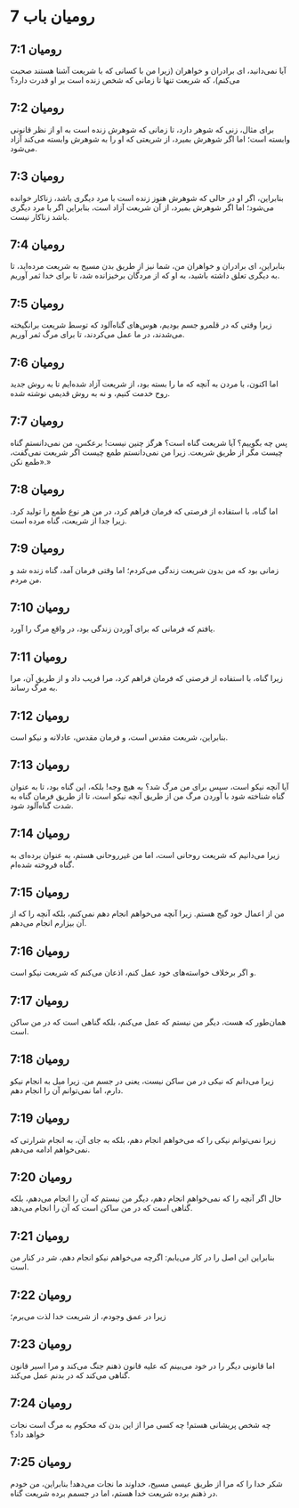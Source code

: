 # رومیان باب 7

## رومیان 7:1
آیا نمی‌دانید، ای برادران و خواهران (زیرا من با کسانی که با شریعت آشنا هستند صحبت می‌کنم)، که شریعت تنها تا زمانی که شخص زنده است بر او قدرت دارد؟

## رومیان 7:2
برای مثال، زنی که شوهر دارد، تا زمانی که شوهرش زنده است به او از نظر قانونی وابسته است؛ اما اگر شوهرش بمیرد، از شریعتی که او را به شوهرش وابسته می‌کند آزاد می‌شود.

## رومیان 7:3
بنابراین، اگر او در حالی که شوهرش هنوز زنده است با مرد دیگری باشد، زناکار خوانده می‌شود؛ اما اگر شوهرش بمیرد، از آن شریعت آزاد است، بنابراین اگر با مرد دیگری باشد زناکار نیست.

## رومیان 7:4
بنابراین، ای برادران و خواهران من، شما نیز از طریق بدن مسیح به شریعت مرده‌اید، تا به دیگری تعلق داشته باشید، به او که از مردگان برخیزانده شد، تا برای خدا ثمر آوریم.

## رومیان 7:5
زیرا وقتی که در قلمرو جسم بودیم، هوس‌های گناه‌آلود که توسط شریعت برانگیخته می‌شدند، در ما عمل می‌کردند، تا برای مرگ ثمر آوریم.

## رومیان 7:6
اما اکنون، با مردن به آنچه که ما را بسته بود، از شریعت آزاد شده‌ایم تا به روش جدید روح خدمت کنیم، و نه به روش قدیمی نوشته شده.

## رومیان 7:7
پس چه بگوییم؟ آیا شریعت گناه است؟ هرگز چنین نیست! برعکس، من نمی‌دانستم گناه چیست مگر از طریق شریعت. زیرا من نمی‌دانستم طمع چیست اگر شریعت نمی‌گفت، «طمع نکن.»

## رومیان 7:8
اما گناه، با استفاده از فرصتی که فرمان فراهم کرد، در من هر نوع طمع را تولید کرد. زیرا جدا از شریعت، گناه مرده است.

## رومیان 7:9
زمانی بود که من بدون شریعت زندگی می‌کردم؛ اما وقتی فرمان آمد، گناه زنده شد و من مردم.

## رومیان 7:10
یافتم که فرمانی که برای آوردن زندگی بود، در واقع مرگ را آورد.

## رومیان 7:11
زیرا گناه، با استفاده از فرصتی که فرمان فراهم کرد، مرا فریب داد و از طریق آن، مرا به مرگ رساند.

## رومیان 7:12
بنابراین، شریعت مقدس است، و فرمان مقدس، عادلانه و نیکو است.

## رومیان 7:13
آیا آنچه نیکو است، سپس برای من مرگ شد؟ به هیچ وجه! بلکه، این گناه بود، تا به عنوان گناه شناخته شود با آوردن مرگ من از طریق آنچه نیکو است، تا از طریق فرمان گناه به شدت گناه‌آلود شود.

## رومیان 7:14
زیرا می‌دانیم که شریعت روحانی است، اما من غیرروحانی هستم، به عنوان برده‌ای به گناه فروخته شده‌ام.

## رومیان 7:15
من از اعمال خود گیج هستم. زیرا آنچه می‌خواهم انجام دهم نمی‌کنم، بلکه آنچه را که از آن بیزارم انجام می‌دهم.

## رومیان 7:16
و اگر برخلاف خواسته‌های خود عمل کنم، اذعان می‌کنم که شریعت نیکو است.

## رومیان 7:17
همان‌طور که هست، دیگر من نیستم که عمل می‌کنم، بلکه گناهی است که در من ساکن است.

## رومیان 7:18
زیرا می‌دانم که نیکی در من ساکن نیست، یعنی در جسم من. زیرا میل به انجام نیکو دارم، اما نمی‌توانم آن را انجام دهم.

## رومیان 7:19
زیرا نمی‌توانم نیکی را که می‌خواهم انجام دهم، بلکه به جای آن، به انجام شرارتی که نمی‌خواهم ادامه می‌دهم.

## رومیان 7:20
حال اگر آنچه را که نمی‌خواهم انجام دهم، دیگر من نیستم که آن را انجام می‌دهم، بلکه گناهی است که در من ساکن است که آن را انجام می‌دهد.

## رومیان 7:21
بنابراین این اصل را در کار می‌یابم: اگرچه می‌خواهم نیکو انجام دهم، شر در کنار من است.

## رومیان 7:22
زیرا در عمق وجودم، از شریعت خدا لذت می‌برم؛

## رومیان 7:23
اما قانونی دیگر را در خود می‌بینم که علیه قانون ذهنم جنگ می‌کند و مرا اسیر قانون گناهی می‌کند که در بدنم عمل می‌کند.

## رومیان 7:24
چه شخص پریشانی هستم! چه کسی مرا از این بدن که محکوم به مرگ است نجات خواهد داد؟

## رومیان 7:25
شکر خدا را که مرا از طریق عیسی مسیح، خداوند ما نجات می‌دهد! بنابراین، من خودم در ذهنم برده شریعت خدا هستم، اما در جسمم برده شریعت گناه.
